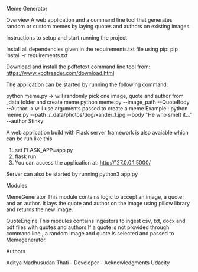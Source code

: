 Meme Generator

Overview
A web application and a command line tool that generates random or custom memes by laying quotes and 
authors on existing images. 

Instructions to setup and start running the project

Install all dependencies given in the requirements.txt file using pip:
pip install -r requirements.txt

Download and install the pdftotext command line tool from: https://www.xpdfreader.com/download.html

The application can be started by running the following command:

python meme.py -> will randomly pick one image, quote and author from _data folder and create meme
python meme.py --image_path --QuoteBody --Author  -> will use arguments passed to create a meme
Example : python meme.py --path ./_data/photos/dog/xander_1.jpg --body "He who smelt it..." --author Stinky


A web application build with Flask server framework is also avaiable which can be run like this
1. set FLASK_APP=app.py
2. flask run
3. You can access the application at: http://127.0.0.1:5000/

Server can also be started by running python3 app.py

Modules

MemeGenerator
This module contains logic to accept an image, a quote and an author. It lays the quote
and author on the image using pillow library and returns the new image.

QuoteEngine
This modules contains Ingestors to ingest csv, txt, docx and pdf files with quotes and authors
If a quote is not provided through command line , a random image and quote is selected and 
passed to Memegenerator.

Authors

Aditya Madhusudan Thati - Developer -
Acknowledgments Udacity
